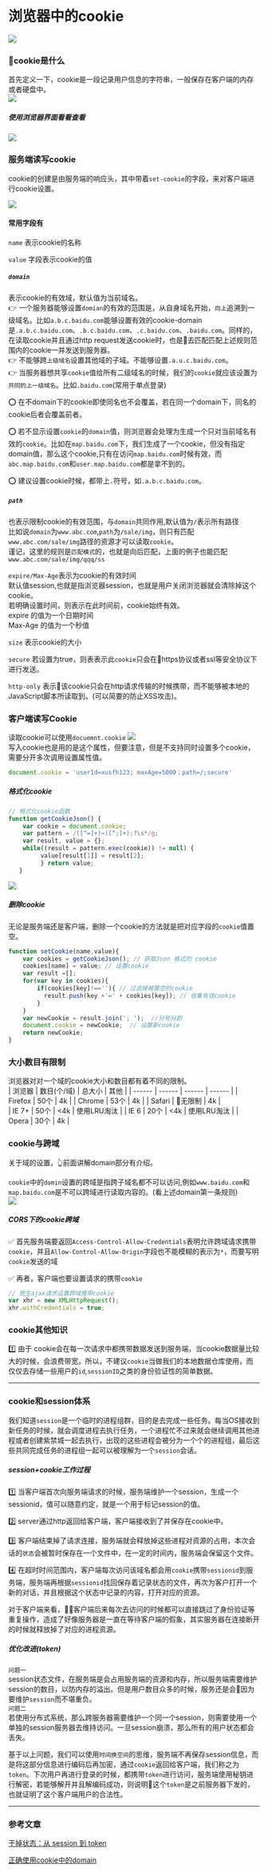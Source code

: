 # 浏览器中的cookie  
![](/blog_assets/cookie_cover.png)
### cookie是什么  
首先定义一下，cookie是一段记录用户信息的字符串，一般保存在客户端的内存或者硬盘中。       
![](/blog_assets/cookie_file.png)
##### 使用浏览器界面看看查看
![](/blog_assets/ff_cookie.png)
### 服务端读写cookie
cookie的创建是由服务端的响应头，其中带着`set-cookie`的字段，来对客户端进行cookie设置。   

![](/blog_assets/cookie_set.png) 

#### 常用字段有  
`name` 表示cookie的名称    

`value` 字段表示cookie的值       

##### `domain` 
表示cookie的有效域，默认值为当前域名。                   
👉 一个服务器能够设置`domian`的有效的范围是，从自身域名开始，`向上`追溯到一级域名。比如`a.b.c.baidu.com`能够设置有效的cookie-domain是`.a.b.c.baidu.com`、`.b.c.baidu.com`、`.c.baidu.com`、`.baidu.com`。同样的，在读取cookie并且通过http request发送cookie时，也是去匹配匹配上述规则范围内的cookie一并发送到服务器。      
👉 不能够跨`上级域名`设置其他域的子域。不能够设置`.a.u.c.baidu.com`。       
👉 当服务器想共享`cookie`值给所有二级域名的时候，我们的`cookie`就应该设置为`共同的上一级域名`。比如`.baidu.com`(常用于单点登录)       

⭕️ 在不domain下的cookie即使同名也不会覆盖，若在同一个domain下，同名的cookie后者会覆盖前者。   

⭕️ 若不显示设置`cookie`的`domain`值，则浏览器会处理为生成一个只对当前域名有效的`cookie`。比如在`map.baidu.com`下，我们生成了一个cookie，但没有指定domain值，那么这个cookie,只有在访问`map.baidu.com`时候有效，而`abc.map.baidu.com`和`user.map.baidu.com`都是拿不到的。        

⭕️ 建议设置cookie时候，都带上`.`符号，如`.a.b.c.baidu.com`。


##### `path`    
也表示限制cookie的有效范围，与`domain`共同作用,默认值为`/`表示所有路径          
比如说`domain`为`www.abc.com`,`path`为`/sale/img`，则只有匹配`www.abc.com/sale/img`路径的资源才可以读取`cookie`。  
谨记，这里的规则是`匹配模式`的，也就是向后匹配，上面的例子也能匹配`www.abc.com/sale/img/qqq/ss`      

`expire/Max-Age`表示为cookie的有效时间       
默认值session,也就是指浏览器session，也就是用户关闭浏览器就会清除掉这个cookie。       
若明确设置时间，则表示在此时间前，cookie始终有效。    
expire 的值为一个日期时间     
Max-Age 的值为一个秒值   

`size` 表示cookie的大小     

`secure` 若设置为true，则表表示此`cookie`只会在https协议或者ssl等安全协议下进行发送。          

`http-only` 表示该cookie只会在http请求传输的时候携带，而不能够被本地的JavaScript脚本所读取到。(可以简要的防止XSS攻击)。     

### 客户端读写Cookie 
读取cookie可以使用`docuemnt.cookie`
![](/blog_assets/js_cookie.png)  
写入cookie也是用的是这个属性，但要注意，但是不支持同时设置多个cookie，需要分开多次调用设置属性值。       
```js
document.cookie = 'userId=xusfh123; maxAge=5000；path=/;secure'
``` 
##### 格式化cookie
```js
// 格式化cookie函数
function getCookieJson() { 
    var cookie = document.cookie;
    var pattern = /([^=]+)=([^;]+);?\s*/g;
    var result, value = {}; 
    while((result = pattern.exec(cookie)) != null) {
         value[result[1]] = result[2]; 
         } return value; 
   }
```
![](/blog_assets/parse_cookie.png)
##### 删除cookie 
无论是服务端还是客户端，删除一个cookie的方法就是把对应字段的`cookie`值置空。
```js 
function setCookie(name,value){
    var cookies = getCookieJson(); // 获取Json 格式的 cookie
    cookies[name] = value; // 设置cookie
    var result =[];
    for(var key in cookies){
        if(cookies[key]!==''){ // 过滤掉被置空的cookie
          result.push(key +'=' + cookies[key]); // 收集有效cookie
        }  
    }
    var newCookie = result.join('; ');  //分号分割 
    document.cookie = newCookie;  // 设置新cookie
    return newCookie;
}
```

### 大小数目有限制  
浏览器对对一个域的cookie大小和数目都有着不同的限制。   
| 浏览器 | 数目(个/域) | 总大小 | 其他 |
| ------ | ------ | ------ | ------ | 
| Firefox | 50个  | 4k | 
| Chrome | 53个  | 4k |
| Safari | 无限制  | 4k |  
| IE 7+ | 50个  | <4k |  使用LRU淘汰 |
| IE 6 | 20个  | <4k |  使用LRU淘汰 |
| Opera | 30个  | 4k |

### cookie与跨域 
关于域的设置，👆前面讲解domain部分有介绍。     

`cookie`中的`domin`设置的跨域是指跨子域名都不可以访问,例如`www.baidu.com`和`map.baidu.com`是不可以跨域进行读取内容的。(看上述domain第一条规则)     
![](/blog_assets/cookie_devtool.png) 
##### CORS下的cookie跨域    
✅ 首先服务端要返回`Access-Control-Allow-Credentials`表明允许跨域请求携带`cookie`，并且`Allow-Control-Allow-Origin`字段也不能模糊的表示为`*`，而要写明`cookie`发送的域   

✅ 再者，客户端也要设置请求的携带`cookie`     
```js
// 原生ajax请求设置跨域携带cookie
var xhr = new XMLHttpRequest(); 
xhr.withCredentials = true;
```
  

### cookie其他知识
1️⃣  由于 cookie会在每一次请求中都携带数据发送到服务端，当cookie数据量比较大的时候，会浪费带宽。所以，不建议`cookie`当做我们的本地数据仓库使用，而仅仅去存储一些用户的`id`,`sessionID`之类的身份验证性的简单数据。       

___
### cookie和session体系 


我们知道`session`是一个临时的进程组群，目的是去完成一些任务。每当OS接收到新任务的时候，就会调度进程去执行任务，一个进程忙不过来就会继续调用其他进程或者创建紫禁城一起去执行，出现的这些进程会被分为一个个的进程组，最后这些共同完成任务的进程组一起可以被理解为一个`session`会话。        

##### session+cookie工作过程
1️⃣ 当客户端首次向服务端请求的时候，服务端维护一个session，生成一个sessionid，值可以随意约定，就是一个用于标记session的值。   

2️⃣ server通过http返回给客户端，客户端接收到了并保存在cookie中。     

3️⃣ 客户端结束掉了请求连接，服务端就会释放掉这些进程对资源的占用，本次会话的`状态`会被暂时保存在一个文件中，在一定的时间内，服务端会保留这个文件。       

4️⃣ 在超时时间范围内，客户端每次访问该域名都会用`cookie`携带`sessionid`到服务端，服务端再根据`sessionid`找回保存着记录状态的文件，再次为客户打开一个新的对话，并且根据这个状态中记录的内容，打开对应的资源。   

对于客户端来看，客户端后来每次去访问的时候都可以直接跳过了身份验证等重复操作，造成了好像服务器是一直在等待客户端的假象，其实服务器在连接断开的时候就释放掉了对应的进程资源。       

##### 优化改进(token)
`问题一`     
session状态文件，在服务端是会占用服务端的资源和内存，所以服务端需要维护session的数目，以防内存的溢出。但是用户数目众多的时候，服务还是会因为要维护`session`而不堪重负。     
`问题二`     
若使用分布式系统，那么跨服务器需要维护一个同一个session，则需要使用一个单独的session服务器去维持访问。一旦session崩溃，那么所有的用户状态都会丢失。       

基于以上问题，我们可以使用`时间换空间`的思维，服务端不再保存session信息，而是将这部分信息进行编码后再加密，通过`cookie`返回给客户端，我们称之为`token`。下次用户再进行登录的时候，都携带`token`进行访问，服务端使用秘钥进行解密，若能够解开并且解编码成功，则说明这个`token`是之前服务器下发的，也就证明了这个客户端用户的合法性。

___
### 参考文章   


[干掉状态：从 session 到 token](https://juejin.im/entry/592e286d44d9040064592a7b)   

[正确使用cookie中的domain](https://blog.csdn.net/u010856177/article/details/81104714)

